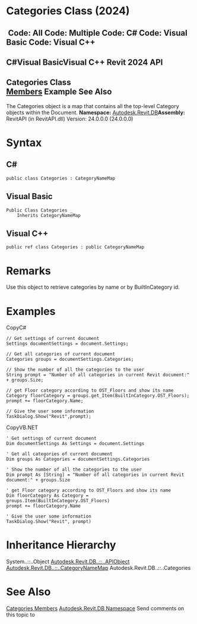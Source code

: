 # Categories Class (2024)

﻿
 Code: All Code: Multiple Code: C# Code: Visual Basic Code: Visual C++   
---  
C#Visual BasicVisual C++
Revit 2024 API  
---  
Categories Class  
[Members](4ec94009-2c38-edf6-09ad-b7f40f0dd3bd.md "Categories Members") Example See Also  
---  
The Categories object is a map that contains all the top-level Category objects within the Document.
**Namespace:** [Autodesk.Revit.DB](87546ba7-461b-c646-cbb1-2cb8f5bff8b2.md "Autodesk.Revit.DB Namespace")**Assembly:** RevitAPI (in RevitAPI.dll) Version: 24.0.0.0 (24.0.0.0)
# Syntax
C#  
---  
```text
public class Categories : CategoryNameMap
```
  
Visual Basic  
---  
```text
Public Class Categories _
	Inherits CategoryNameMap
```
  
Visual C++  
---  
```text
public ref class Categories : public CategoryNameMap
```
  
# Remarks
Use this object to retrieve categories by name or by BuiltInCategory id. 
# Examples
CopyC#
```text
// Get settings of current document
Settings documentSettings = document.Settings;

// Get all categories of current document
Categories groups = documentSettings.Categories;

// Show the number of all the categories to the user
String prompt = "Number of all categories in current Revit document:" + groups.Size;

// get Floor category according to OST_Floors and show its name
Category floorCategory = groups.get_Item(BuiltInCategory.OST_Floors);
prompt += floorCategory.Name;

// Give the user some information
TaskDialog.Show("Revit",prompt);
```

CopyVB.NET
```text
' Get settings of current document
Dim documentSettings As Settings = document.Settings

' Get all categories of current document
Dim groups As Categories = documentSettings.Categories

' Show the number of all the categories to the user
Dim prompt As [String] = "Number of all categories in current Revit document:" + groups.Size

' get Floor category according to OST_Floors and show its name
Dim floorCategory As Category = groups.Item(BuiltInCategory.OST_Floors)
prompt += floorCategory.Name

' Give the user some information
TaskDialog.Show("Revit", prompt)
```

# Inheritance Hierarchy
System..::..Object [Autodesk.Revit.DB..::..APIObject](beb86ef5-39ad-3f0d-0cd9-0c929387a2bb.md "APIObject Class") [Autodesk.Revit.DB..::..CategoryNameMap](d452bf69-eef2-2d6c-1e8d-cc059c0fe513.md "CategoryNameMap Class") Autodesk.Revit.DB..::..Categories
# See Also
[Categories Members](4ec94009-2c38-edf6-09ad-b7f40f0dd3bd.md "Categories Members")
[Autodesk.Revit.DB Namespace](87546ba7-461b-c646-cbb1-2cb8f5bff8b2.md "Autodesk.Revit.DB Namespace")
Send comments on this topic to 